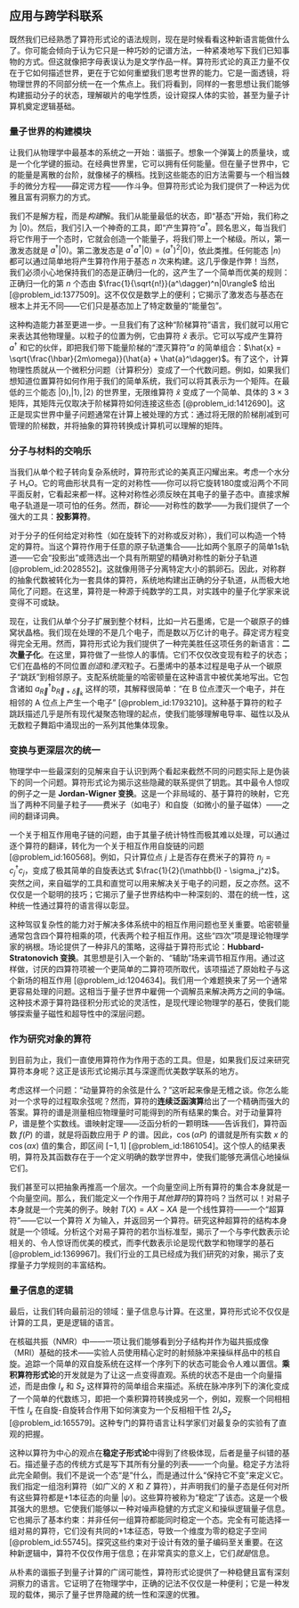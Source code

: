 ## 应用与跨学科联系

既然我们已经熟悉了算符形式论的语法规则，现在是时候看看这种新语言能做什么了。你可能会倾向于认为它只是一种巧妙的记谱方法，一种紧凑地写下我们已知事物的方式。但这就像把字母表误认为是文学作品一样。算符形式论的真正力量不仅在于它如何描述世界，更在于它如何重塑我们思考世界的能力。它是一面透镜，将物理世界的不同部分统一在一个焦点上。我们将看到，同样的一套思想让我们能够构建振动分子的状态，理解碳片的电学性质，设计窥探人体的实验，甚至为量子计算机奠定逻辑基础。

### 量子世界的构建模块

让我们从物理学中最基本的系统之一开始：谐振子。想象一个弹簧上的质量块，或是一个化学键的振动。在经典世界里，它可以拥有任何能量。但在量子世界中，它的能量是离散的台阶，就像梯子的横档。找到这些能态的旧方法需要与一个相当棘手的微分方程——薛定谔方程——作斗争。但算符形式论为我们提供了一种远为优雅且富有洞察力的方式。

我们不是解方程，而是*构建*解。我们从能量最低的状态，即“基态”开始，我们称之为 $|0\rangle$。然后，我们引入一个神奇的工具，即“产生算符”$a^\dagger$。顾名思义，每当我们将它作用于一个态时，它就会创造一个能量子，将我们带上一个梯级。所以，第一激发态就是 $a^\dagger|0\rangle$。第二激发态是 $a^\dagger a^\dagger |0\rangle = (a^\dagger)^2|0\rangle$，依此类推。任何能态 $|n\rangle$ 都可以通过简单地将产生算符作用于基态 $n$ 次来构建。这几乎像是作弊！当然，我们必须小心地保持我们的态是正确归一化的，这产生了一个简单而优美的规则：正确归一化的第 $n$ 个态由 $\frac{1}{\sqrt{n!}}(a^\dagger)^n|0\rangle$ 给出 [@problem_id:1377509]。这不仅仅是数学上的便利；它揭示了激发态与基态在根本上并无不同——它们只是基态加上了特定数量的“能量包”。

这种构造能力甚至更进一步。一旦我们有了这种“阶梯算符”语言，我们就可以用它来表达其他物理量。以粒子的位置为例，它由算符 $\hat{x}$ 表示。它可以写成产生算符 $a^\dagger$ 和它的伙伴，即把我们带下能量阶梯的“湮灭算符”$a$ 的简单组合：$\hat{x} = \sqrt{\frac{\hbar}{2m\omega}}(\hat{a} + \hat{a}^\dagger)$。有了这个，计算物理性质就从一个微积分问题（计算积分）变成了一个代数问题。例如，如果我们想知道位置算符如何作用于我们的简单系统，我们可以将其表示为一个矩阵。在最低的三个能态 $|0\rangle, |1\rangle, |2\rangle$ 的世界里，无限维算符 $\hat{x}$ 变成了一个简单、具体的 $3 \times 3$ 矩阵，其矩阵元仅取决于阶梯算符如何连接这些态 [@problem_id:1412690]。这正是现实世界中量子问题通常在计算上被处理的方式：通过将无限的阶梯削减到可管理的阶梯数，并将抽象的算符转换成计算机可以理解的矩阵。

### 分子与材料的交响乐

当我们从单个粒子转向复杂系统时，算符形式论的美真正闪耀出来。考虑一个水分子 H₂O。它的弯曲形状具有一定的对称性——你可以将它旋转180度或沿两个不同平面反射，它看起来都一样。这种对称性必须反映在其电子的量子态中。直接求解电子轨道是一项可怕的任务。然而，群论——对称性的数学——为我们提供了一个强大的工具：**投影算符**。

对于分子的任何给定对称性（如在旋转下的对称或反对称），我们可以构造一个特定的算符。当这个算符作用于任意的原子轨道集合——比如两个氢原子的简单1s轨道——它会“投影出”或筛选出一个具有所期望的精确对称性的新分子轨道 [@problem_id:2028552]。这就像用筛子分离特定大小的鹅卵石。因此，对称群的抽象代数被转化为一套具体的算符，系统地构建出正确的分子轨道，从而极大地简化了问题。在这里，算符是一种源于纯数学的工具，对实践中的量子化学家来说变得不可或缺。

现在，让我们从单个分子扩展到整个材料，比如一片石墨烯，它是一个碳原子的蜂窝状晶格。我们现在处理的不是几个电子，而是数以万亿计的电子。薛定谔方程变得完全无用。然而，算符形式论为我们提供了一种完美胜任这项任务的新语言：**二次量子化**。在这里，算符做了一些惊人的事情。它们不仅仅改变现有粒子的状态；它们在晶格的不同位置*创造*和*湮灭*粒子。石墨烯中的基本过程是电子从一个碳原子“跳跃”到相邻原子。支配系统能量的哈密顿量在这种语言中被优美地写出。它包含诸如 $a_{\vec{R}}^{\dagger}b_{\vec{R}+\vec{\delta}_{k}}$ 这样的项，其解释很简单：“在 B 位点湮灭一个电子，并在相邻的 A 位点上产生一个电子” [@problem_id:1793210]。这种基于算符的粒子跳跃描述几乎是所有现代凝聚态物理的起点，使我们能够理解电导率、磁性以及从无数粒子舞蹈中涌现出的一系列其他集体现象。

### 变换与更深层次的统一

物理学中一些最深刻的见解来自于认识到两个看起来截然不同的问题实际上是伪装下的同一个问题。算符形式论为揭示这些隐藏的联系提供了钥匙。其中最令人惊叹的例子之一是 **Jordan-Wigner 变换**。这是一个非局域的、基于算符的映射，它充当了两种不同量子粒子——费米子（如电子）和自旋（如微小的量子磁体）——之间的翻译词典。

一个关于相互作用电子链的问题，由于其量子统计特性而极其难以处理，可以通过逐个算符的翻译，转化为一个关于相互作用自旋链的问题 [@problem_id:160568]。例如，只计算位点 $j$ 上是否存在费米子的算符 $n_j = c_j^\dagger c_j$，变成了极其简单的自旋表达式 $\frac{1}{2}(\mathbb{I} - \sigma_j^z)$。突然之间，来自磁学的工具和直觉可以用来解决关于电子的问题，反之亦然。这不仅仅是一个聪明的技巧；它揭示了量子世界结构中一种深刻的、潜在的统一性，这种统一性通过算符的语言得以彰显。

这种驾驭复杂性的能力对于解决多体系统中的相互作用问题也至关重要。哈密顿量通常包含四个算符相乘的项，代表两个粒子相互作用。这些“四次”项是理论物理学家的祸根。场论提供了一种非凡的策略，这得益于算符形式论：**Hubbard-Stratonovich 变换**。其思想是引入一个新的、“辅助”场来调节相互作用。通过这样做，讨厌的四算符项被一个更简单的二算符项所取代，该项描述了原始粒子与这个新场的相互作用 [@problem_id:1204634]。我们用一个难题换来了另一个通常更容易处理的问题。这相当于量子世界中雇佣一个调解员来解决两方之间的争端。这种技术源于算符路径积分形式论的灵活性，是现代理论物理学的基石，使我们能够探索量子磁性和超导性中的深层问题。

### 作为研究对象的算符

到目前为止，我们一直使用算符作为作用于态的工具。但是，如果我们反过来研究算符本身呢？这正是该形式论揭示其与深邃而优美数学联系的地方。

考虑这样一个问题：“动量算符的余弦是什么？”这听起来像是无稽之谈。你怎么能对一个求导的过程取余弦呢？然而，算符的**连续泛函演算**给出了一个精确而强大的答案。算符的谱是测量相应物理量时可能得到的所有结果的集合。对于动量算符 $P$，谱是整个实数线。谱映射定理——泛函分析的一颗明珠——告诉我们，算符函数 $f(P)$ 的谱，就是将函数应用于 $P$ 的谱。因此，$\cos(\alpha P)$ 的谱就是所有实数 $x$ 的 $\cos(\alpha x)$ 值的集合，即区间 $[-1, 1]$ [@problem_id:1861054]。这个惊人的结果表明，算符及其函数存在于一个定义明确的数学世界中，使我们能够充满信心地操纵它们。

我们甚至可以把抽象再推高一个层次。一个向量空间上所有算符的集合本身就是一个向量空间。那么，我们能定义一个作用于*其他算符*的算符吗？当然可以！对易子本身就是一个完美的例子。映射 $T(X) = AX - XA$ 是一个线性算符——一个“超算符”——它以一个算符 $X$ 为输入，并返回另一个算符。研究这种超算符的结构本身就是一个领域。分析这个对易子算符的若尔当标准型，揭示了一个与李代数表示论相关的、令人惊讶而优美的模式，而李代数表示论是现代数学和物理学的基石 [@problem_id:1369967]。我们行业的工具已经成为我们研究的对象，揭示了支撑量子力学规则的丰富结构。

### 量子信息的逻辑

最后，让我们转向最前沿的领域：量子信息与计算。在这里，算符形式论不仅仅是计算的工具，更是逻辑的语言。

在核磁共振（NMR）中——一项让我们能够看到分子结构并作为磁共振成像（MRI）基础的技术——实验人员使用精心定时的射频脉冲来操纵样品中的核自旋。追踪一个简单的双自旋系统在这样一个序列下的状态可能会令人难以置信。**乘积算符形式论**的开发就是为了让这一点变得直观。系统的状态不是由一个向量描述，而是由像 $I_x$ 和 $S_z$ 这样算符的简单组合来描述。系统在脉冲序列下的演化变成了一个简单的代数练习，即把一个乘积算符转换成另一个，例如，观察一个同相相干性 $I_x$ 在自旋-自旋转合作用下如何演变为一个反相相干性 $2I_y S_z$ [@problem_id:165579]。这种专门的算符语言让科学家们对最复杂的实验有了直观的把握。

这种以算符为中心的观点在**稳定子形式论**中得到了终极体现，后者是量子纠错的基石。描述量子态的传统方式是写下其所有分量的列表——一个向量。稳定子方法将此完全颠倒。我们不是说一个态“是”什么，而是通过什么“保持它不变”来定义它。我们指定一组泡利算符（如广义的 $X$ 和 $Z$ 算符），并声明我们的量子态是任何对所有这些算符都是+1本征态的向量 $|\psi\rangle$。这些算符被称为“稳定”了该态。这是一个极其强大的思想。它使我们能够以一种对噪声稳健的方式定义和操纵逻辑量子信息。它也揭示了基本约束：并非任何一组算符都能同时稳定一个态。完全有可能选择一组对易的算符，它们没有共同的+1本征态，导致一个维度为零的稳定子空间 [@problem_id:55745]。探究这些约束对于设计有效的量子编码至关重要。在这种新逻辑中，算符不仅仅作用于信息；在非常真实的意义上，它们*就是*信息。

从朴素的谐振子到量子计算的广阔可能性，算符形式论提供了一种稳健且富有深刻洞察力的语言。它证明了在物理学中，正确的记法不仅仅是一种便利；它是一种发现的载体，揭示了量子世界隐藏的统一性和深邃的优雅。